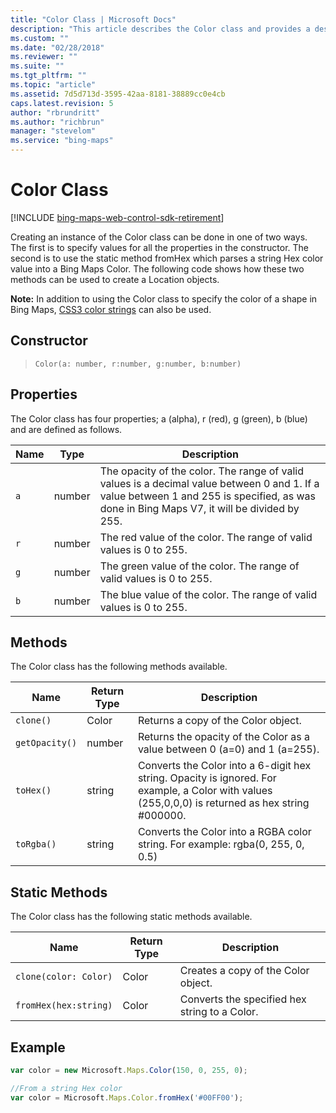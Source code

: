 ```yaml
---
title: "Color Class | Microsoft Docs"
description: "This article describes the Color class and provides a description for its constructor, properties and methods including examples."
ms.custom: ""
ms.date: "02/28/2018"
ms.reviewer: ""
ms.suite: ""
ms.tgt_pltfrm: ""
ms.topic: "article"
ms.assetid: 7d5d713d-3595-42aa-8181-38889cc0e4cb
caps.latest.revision: 5
author: "rbrundritt"
ms.author: "richbrun"
manager: "stevelom"
ms.service: "bing-maps"
---
```


# Color Class

[!INCLUDE [bing-maps-web-control-sdk-retirement](../../includes/bing-maps-web-control-sdk-retirement.md)]

Creating an instance of the Color class can be done in one of two ways. The first is to specify values for all the properties in the constructor. The second is to use the static method fromHex which parses a string Hex color value into a Bing Maps Color. The following code shows how these two methods can be used to create a Location objects.

**Note:** In addition to using the Color class to specify the color of a shape in Bing Maps, [CSS3 color strings](../map-control-concepts/colors.md) can also be used. 
 
## Constructor

>  `Color(a: number, r:number, g:number, b:number)`


## Properties

The Color class has four properties; a (alpha), r (red), g (green), b (blue) and are defined as follows. 

Name         | Type             | Description
------------ | ---------------- | ----------------------
`a`           | number           | The opacity of the color. The range of valid values is a decimal value between 0 and 1. If a value between 1 and 255 is specified, as was done in Bing Maps V7, it will be divided by 255.
`r`           | number           | The red value of the color. The range of valid values is 0 to 255.
`g`           | number           | The green value of the color. The range of valid values is 0 to 255.
`b`           | number           | The blue value of the color. The range of valid values is 0 to 255.

## Methods

The Color class has the following methods available.

Name             | Return Type	| Description
---------------- | -------------- | ---------------------
`clone()`        | Color          | Returns a copy of the Color object.
`getOpacity()`   | number         | Returns the opacity of the Color as a value between 0 (a=0) and 1 (a=255).
`toHex()`        | string         | Converts the Color into a 6-digit hex string. Opacity is ignored. For example, a Color with values (255,0,0,0) is returned as hex string #000000.
`toRgba()`       | string         | Converts the Color into a RGBA color string. For example: rgba(0, 255, 0, 0.5) 

## Static Methods

The Color class has the following static methods available.

Name                       | Return Type    | Description
-------------------------- | -------------- | ------------------------------------
`clone(color: Color)`      | Color          | Creates a copy of the Color object.
`fromHex(hex:string)`      | Color          | Converts the specified hex string to a Color.

## Example

```javascript
var color = new Microsoft.Maps.Color(150, 0, 255, 0);
```

```javascript
//From a string Hex color
var color = Microsoft.Maps.Color.fromHex('#00FF00');
```